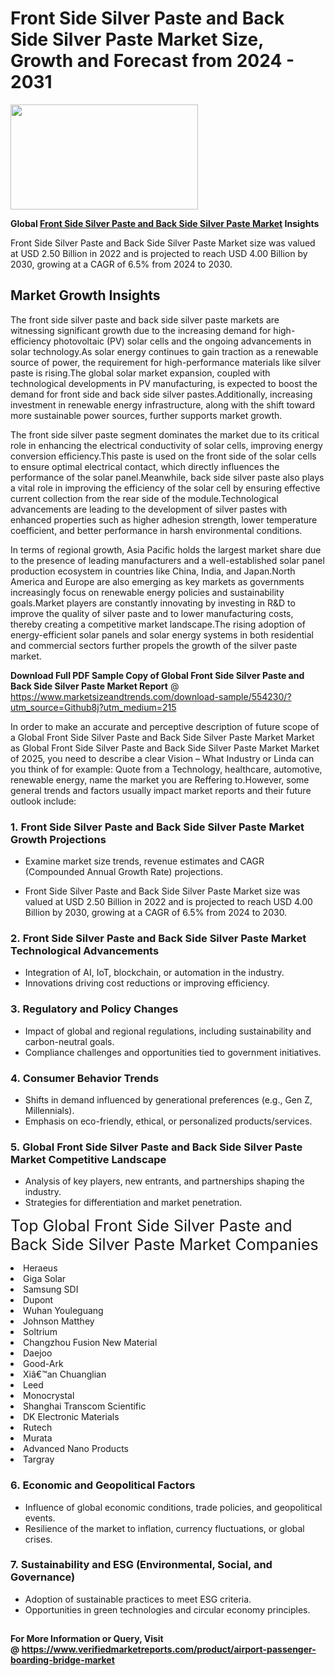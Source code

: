 <H1>Front Side Silver Paste and Back Side Silver Paste Market Size, Growth and Forecast from 2024 - 2031</H1><img class="aligncenter size-medium wp-image-584254" src="https://thirdeyenews.in/wp-content/uploads/2024/09/Global-Market-Research-300x168.jpeg" alt="" width="300" height="168" /><p><strong>Global&nbsp;<a href="https://www.marketsizeandtrends.com/download-sample/554230/?utm_source=Github8j?utm_medium=215">Front Side Silver Paste and Back Side Silver Paste Market</a> Insights</strong></p><p>Front Side Silver Paste and Back Side Silver Paste Market size was valued at USD 2.50 Billion in 2022 and is projected to reach USD 4.00 Billion by 2030, growing at a CAGR of 6.5% from 2024 to 2030.</p><p><h2>Market Growth Insights</h2> <p>The front side silver paste and back side silver paste markets are witnessing significant growth due to the increasing demand for high-efficiency photovoltaic (PV) solar cells and the ongoing advancements in solar technology.As solar energy continues to gain traction as a renewable source of power, the requirement for high-performance materials like silver paste is rising.The global solar market expansion, coupled with technological developments in PV manufacturing, is expected to boost the demand for front side and back side silver pastes.Additionally, increasing investment in renewable energy infrastructure, along with the shift toward more sustainable power sources, further supports market growth.</p> <p>The front side silver paste segment dominates the market due to its critical role in enhancing the electrical conductivity of solar cells, improving energy conversion efficiency.This paste is used on the front side of the solar cells to ensure optimal electrical contact, which directly influences the performance of the solar panel.Meanwhile, back side silver paste also plays a vital role in improving the efficiency of the solar cell by ensuring effective current collection from the rear side of the module.Technological advancements are leading to the development of silver pastes with enhanced properties such as higher adhesion strength, lower temperature coefficient, and better performance in harsh environmental conditions.</p> <p>In terms of regional growth, Asia Pacific holds the largest market share due to the presence of leading manufacturers and a well-established solar panel production ecosystem in countries like China, India, and Japan.North America and Europe are also emerging as key markets as governments increasingly focus on renewable energy policies and sustainability goals.Market players are constantly innovating by investing in R&D to improve the quality of silver paste and to lower manufacturing costs, thereby creating a competitive market landscape.The rising adoption of energy-efficient solar panels and solar energy systems in both residential and commercial sectors further propels the growth of the silver paste market.</p> <p><span class=""><strong>Download Full PDF Sample Copy of Global Front Side Silver Paste and Back Side Silver Paste Market Report</strong> @ <a href="https://www.marketsizeandtrends.com/download-sample/554230/?utm_source=Github8j?utm_medium=215" target="_blank">https://www.marketsizeandtrends.com/download-sample/554230/?utm_source=Github8j?utm_medium=215</a></span></p><p>In order to make an accurate and perceptive description of future scope of a Global&nbsp;Front Side Silver Paste and Back Side Silver Paste Market Market as Global&nbsp;Front Side Silver Paste and Back Side Silver Paste Market Market of 2025, you need to describe a clear Vision &ndash; What Industry or Linda can you think of for example: Quote from a Technology, healthcare, automotive, renewable energy, name the market you are Reffering to.However, some general trends and factors usually impact market reports and their future outlook include:</p><h3>1.&nbsp;<strong>Front Side Silver Paste and Back Side Silver Paste Market Growth Projections</strong></h3><ul><li>Examine market size trends, revenue estimates and CAGR (Compounded Annual Growth Rate) projections.</li><li><p>Front Side Silver Paste and Back Side Silver Paste Market size was valued at USD 2.50 Billion in 2022 and is projected to reach USD 4.00 Billion by 2030, growing at a CAGR of 6.5% from 2024 to 2030.</p></li></ul><h3>2.&nbsp;<strong>Front Side Silver Paste and Back Side Silver Paste Market Technological Advancements</strong></h3><ul><li>Integration of AI, IoT, blockchain, or automation in the industry.</li><li>Innovations driving cost reductions or improving efficiency.</li></ul><h3>3.&nbsp;<strong>Regulatory and Policy Changes</strong></h3><ul><li>Impact of global and regional regulations, including sustainability and carbon-neutral goals.</li><li>Compliance challenges and opportunities tied to government initiatives.</li></ul><h3>4.&nbsp;<strong>Consumer Behavior Trends</strong></h3><ul><li>Shifts in demand influenced by generational preferences (e.g., Gen Z, Millennials).</li><li>Emphasis on eco-friendly, ethical, or personalized products/services.</li></ul><h3>5.&nbsp;<strong>Global Front Side Silver Paste and Back Side Silver Paste Market Competitive Landscape</strong></h3><ul><li>Analysis of key players, new entrants, and partnerships shaping the industry.</li><li>Strategies for differentiation and market penetration.</li></ul><p data-pm-slice="1 1 []"><span style="color: inherit; font-family: inherit; font-size: 25px;">Top Global Front Side Silver Paste and Back Side Silver Paste Market Companies</span></p><div class="" data-test-id=""><p><li>Heraeus</li><li> Giga Solar</li><li> Samsung SDI</li><li> Dupont</li><li> Wuhan Youleguang</li><li> Johnson Matthey</li><li> Soltrium</li><li> Changzhou Fusion New Material</li><li> Daejoo</li><li> Good-Ark</li><li> Xiâ€™an Chuanglian</li><li> Leed</li><li> Monocrystal</li><li> Shanghai Transcom Scientific</li><li> DK Electronic Materials</li><li> Rutech</li><li> Murata</li><li> Advanced Nano Products</li><li> Targray</li></p></div><h3>6.&nbsp;<strong>Economic and Geopolitical Factors</strong></h3><ul><li>Influence of global economic conditions, trade policies, and geopolitical events.</li><li>Resilience of the market to inflation, currency fluctuations, or global crises.</li></ul><h3>7.&nbsp;<strong>Sustainability and ESG (Environmental, Social, and Governance)</strong></h3><ul><li>Adoption of sustainable practices to meet ESG criteria.</li><li>Opportunities in green technologies and circular economy principles.</li></ul><h2><strong style="font-size: 14px;">For More Information or Query, Visit @&nbsp;</strong><a style="background-color: #ffffff; font-size: 14px;" href="https://www.marketsizeandtrends.com/report/front-side-silver-paste-and-back-side-silver-paste-market/" target="_blank">https://www.verifiedmarketreports.com/product/airport-passenger-boarding-bridge-market</a></h2>